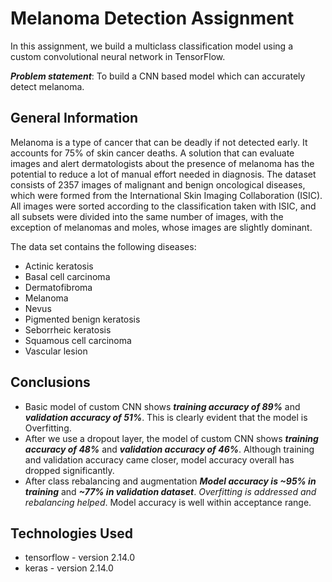 # Melanoma Detection Assignment
In this assignment, we build a multiclass classification model using a custom convolutional neural network in TensorFlow.

***Problem statement***: To build a CNN based model which can accurately detect melanoma.

## General Information
Melanoma is a type of cancer that can be deadly if not detected early. It accounts for 75% of skin cancer deaths.
A solution that can evaluate images and alert dermatologists about the presence of melanoma has the potential to reduce a lot of manual effort needed in diagnosis.
The dataset consists of 2357 images of malignant and benign oncological diseases, which were formed from the International Skin Imaging Collaboration (ISIC). All images were sorted according to the classification taken with ISIC, and all subsets were divided into the same number of images, with the exception of melanomas and moles, whose images are slightly dominant.

The data set contains the following diseases:

* Actinic keratosis
* Basal cell carcinoma
* Dermatofibroma
* Melanoma
* Nevus
* Pigmented benign keratosis
* Seborrheic keratosis
* Squamous cell carcinoma
* Vascular lesion

## Conclusions
- Basic model of custom CNN shows ***training accuracy of 89%*** and ***validation accuracy of 51%***. This is clearly evident that the model is Overfitting.
- After we use a dropout layer, the model of custom CNN shows ***training accuracy of 48%*** and ***validation accuracy of 46%***. Although training and validation accuracy came closer, model accuracy overall has dropped significantly.
- After class rebalancing and augmentation ***Model accuracy is ~95% in training*** and ***~77% in validation dataset***. *Overfitting is addressed and rebalancing helped*. Model accuracy is well within acceptance range.

## Technologies Used
- tensorflow - version 2.14.0
- keras - version 2.14.0